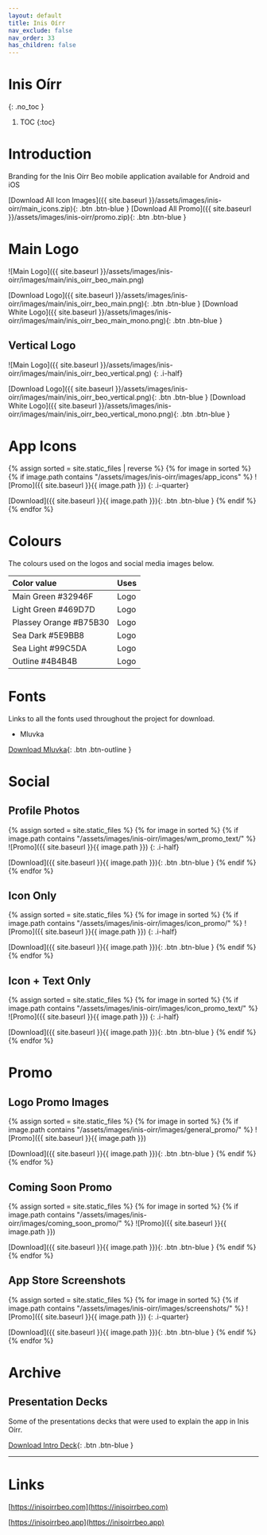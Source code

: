 ```yaml
---
layout: default
title: Inis Oírr
nav_exclude: false
nav_order: 33
has_children: false
---
```


# Inis Oírr
{: .no_toc }

1. TOC
{:toc}

# Introduction 

Branding for the Inis Oírr Beo mobile application available for Android and iOS

[Download All Icon Images]({{ site.baseurl }}/assets/images/inis-oirr/main_icons.zip){: .btn .btn-blue }
[Download All Promo]({{ site.baseurl }}/assets/images/inis-oirr/promo.zip){: .btn .btn-blue }

# Main Logo

![Main Logo]({{ site.baseurl }}/assets/images/inis-oirr/images/main/inis_oirr_beo_main.png)

[Download Logo]({{ site.baseurl }}/assets/images/inis-oirr/images/main/inis_oirr_beo_main.png){: .btn .btn-blue }
[Download White Logo]({{ site.baseurl }}/assets/images/inis-oirr/images/main/inis_oirr_beo_main_mono.png){: .btn .btn-blue }

## Vertical Logo

![Main Logo]({{ site.baseurl }}/assets/images/inis-oirr/images/main/inis_oirr_beo_vertical.png)
{: .i-half}

[Download Logo]({{ site.baseurl }}/assets/images/inis-oirr/images/main/inis_oirr_beo_vertical.png){: .btn .btn-blue }
[Download White Logo]({{ site.baseurl }}/assets/images/inis-oirr/images/main/inis_oirr_beo_vertical_mono.png){: .btn .btn-blue }

# App Icons

{% assign sorted = site.static_files | reverse %}
{% for image in sorted %}
{% if image.path contains "/assets/images/inis-oirr/images/app_icons" %}
![Promo]({{ site.baseurl }}{{ image.path }})
{: .i-quarter}

[Download]({{ site.baseurl }}{{ image.path }}){: .btn .btn-blue }
{% endif %}
{% endfor %}


# Colours

The colours used on the logos and social media images below.

| Color value    | Uses  | 
|:---------------|:---------------------|
| <span class="d-inline-block p-2 mr-1 v-align-middle" style="background-color:#32946F" ></span> Main Green #32946F | Logo |
| <span class="d-inline-block p-2 mr-1 v-align-middle" style="background-color:#469D7D" ></span> Light Green #469D7D | Logo |
| <span class="d-inline-block p-2 mr-1 v-align-middle" style="background-color:#B75B30" ></span> Plassey Orange #B75B30 | Logo |
| <span class="d-inline-block p-2 mr-1 v-align-middle" style="background-color:#5E9BB8" ></span> Sea Dark #5E9BB8 | Logo |
| <span class="d-inline-block p-2 mr-1 v-align-middle" style="background-color:#99C5DA" ></span> Sea Light #99C5DA | Logo |
| <span class="d-inline-block p-2 mr-1 v-align-middle" style="background-color:#4B4B4B" ></span> Outline #4B4B4B | Logo |

# Fonts

Links to all the fonts used throughout the project for download.

* Mluvka

[Download Mluvka](https://fontesk.com/mluvka-grotesk-typeface/){: .btn .btn-outline }

# Social

## Profile Photos

{% assign sorted = site.static_files %}
{% for image in sorted %}
{% if image.path contains "/assets/images/inis-oirr/images/wm_promo_text/" %}
![Promo]({{ site.baseurl }}{{ image.path }})
{: .i-half}

[Download]({{ site.baseurl }}{{ image.path }}){: .btn .btn-blue }
{% endif %}
{% endfor %}


## Icon Only

{% assign sorted = site.static_files %}
{% for image in sorted %}
{% if image.path contains "/assets/images/inis-oirr/images/icon_promo/" %}
![Promo]({{ site.baseurl }}{{ image.path }})
{: .i-half}

[Download]({{ site.baseurl }}{{ image.path }}){: .btn .btn-blue }
{% endif %}
{% endfor %}


## Icon + Text Only

{% assign sorted = site.static_files %}
{% for image in sorted %}
{% if image.path contains "/assets/images/inis-oirr/images/icon_promo_text/" %}
![Promo]({{ site.baseurl }}{{ image.path }})
{: .i-half}

[Download]({{ site.baseurl }}{{ image.path }}){: .btn .btn-blue }
{% endif %}
{% endfor %}

# Promo

## Logo Promo Images

{% assign sorted = site.static_files %}
{% for image in sorted %}
{% if image.path contains "/assets/images/inis-oirr/images/general_promo/" %}
![Promo]({{ site.baseurl }}{{ image.path }})

[Download]({{ site.baseurl }}{{ image.path }}){: .btn .btn-blue }
{% endif %}
{% endfor %}


## Coming Soon Promo

{% assign sorted = site.static_files %}
{% for image in sorted %}
{% if image.path contains "/assets/images/inis-oirr/images/coming_soon_promo/" %}
![Promo]({{ site.baseurl }}{{ image.path }})

[Download]({{ site.baseurl }}{{ image.path }}){: .btn .btn-blue }
{% endif %}
{% endfor %}

## App Store Screenshots

{% assign sorted = site.static_files %}
{% for image in sorted %}
{% if image.path contains "/assets/images/inis-oirr/images/screenshots/" %}
![Promo]({{ site.baseurl }}{{ image.path }})
{: .i-quarter}

[Download]({{ site.baseurl }}{{ image.path }}){: .btn .btn-blue }
{% endif %}
{% endfor %}

# Archive

## Presentation Decks

Some of the presentations decks that were used to explain the app in Inis Oírr.

[Download Intro Deck]({{site.baseurl}}{{"assets/images/inis-oirr/inis-oirr-app-intro.pdf"}}){: .btn .btn-blue }

----

# Links

[https://inisoirrbeo.com](https://inisoirrbeo.com)

[https://inisoirrbeo.app](https://inisoirrbeo.app)
